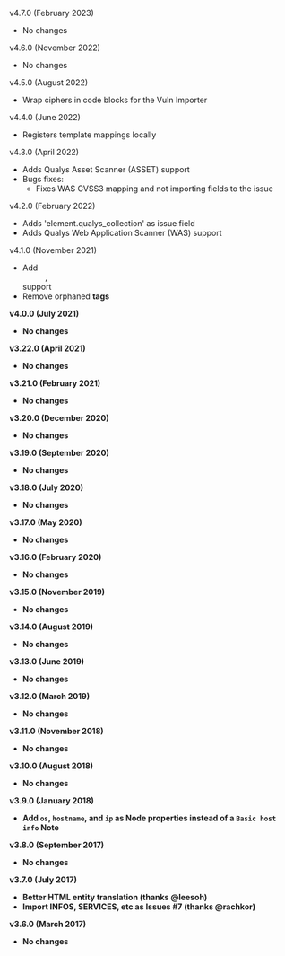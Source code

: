 v4.7.0 (February 2023)
  - No changes

v4.6.0 (November 2022)
  - No changes

v4.5.0 (August 2022)
  - Wrap ciphers in code blocks for the Vuln Importer

v4.4.0 (June 2022)
  - Registers template mappings locally

v4.3.0 (April 2022)
  - Adds Qualys Asset Scanner (ASSET) support
  - Bugs fixes:
    - Fixes WAS CVSS3 mapping and not importing fields to the issue

v4.2.0 (February 2022)
  - Adds 'element.qualys_collection' as issue field
  - Adds Qualys Web Application Scanner (WAS) support

v4.1.0 (November 2021)
  - Add <dd>, <dt> support
  - Remove orphaned <b> tags

v4.0.0 (July 2021)
  - No changes

v3.22.0 (April 2021)
  - No changes

v3.21.0 (February 2021)
  - No changes

v3.20.0 (December 2020)
  - No changes

v3.19.0 (September 2020)
  - No changes

v3.18.0 (July 2020)
  - No changes

v3.17.0 (May 2020)
  - No changes

v3.16.0 (February 2020)
  - No changes

v3.15.0 (November 2019)
  - No changes

v3.14.0 (August 2019)
  - No changes

v3.13.0 (June 2019)
  - No changes

v3.12.0 (March 2019)
  - No changes

v3.11.0 (November 2018)
  - No changes

v3.10.0 (August 2018)
  - No changes

v3.9.0 (January 2018)
  - Add `os`, `hostname`, and `ip` as Node properties instead of a `Basic host info` Note

v3.8.0 (September 2017)
  - No changes

v3.7.0 (July 2017)
  - Better HTML entity translation (thanks @leesoh)
  - Import INFOS, SERVICES, etc as Issues #7 (thanks @rachkor)

v3.6.0 (March 2017)
  - No changes
